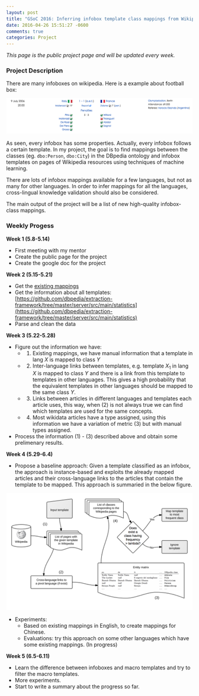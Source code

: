 ```yaml
---
layout: post
title: "GSoC 2016: Inferring infobox template class mappings from Wikipedia and WikiData"
date: 2016-04-26 15:51:27 -0600
comments: true
categories: Project 
---
```


*This page is the public project page and will be updated every week.*

### Project Description

There are many infoboxes on wikipedia. Here is a example about football box:

![Alt text](/images/GSoC1.png)

As seen, every infobox has some properties. Actually, every infobox follows a certain template. In my project, the goal is to find mappings between the classes (eg. ```dbo:Person```, ```dbo:City```) in the DBpedia ontology and infobox templates on pages of Wikipedia resources using techniques of machine learning.

There are lots of infobox mappings available for a few languages, but not as many for other languages. In order to infer mappings for all the languages, cross-lingual knowledge validation should also be considered. 

The main output of the project will be a list of new high-quality infobox-class mappings.

<!--more-->

### Weekly Progess

**Week 1 (5.8-5.14)** 

- First meeting with my mentor
- Create the public page for the project
- Create the google doc for the project

**Week 2 (5.15-5.21)**

- Get the [existing mappings](http://mappings.dbpedia.org/server/mappings/en/pages/rdf/all)
- Get the information about all templates: [https://github.com/dbpedia/extraction-framework/tree/master/server/src/main/statistics](https://github.com/dbpedia/extraction-framework/tree/master/server/src/main/statistics)
- Parse and clean the data

**Week 3 (5.22-5.28)**

- Figure out the information we have:
    - 1) Existing mappings, we have manual information that a template in lang $X$ is mapped to class $Y$
	- 2) Inter-language links between templates, e.g. template $X_1$ in lang $X$ is mapped to class $Y$ and there is a link from this template to templates in other languages. This gives a high probability that the equivalent templates in other languages should be mapped to the same class $Y$.
	- 3) Links between articles in different languages and templates each article uses, this way, when (2) is not always true we can find which templates are used for the same concepts. 
	- 4) Most wikidata articles have a type assigned, using this information we have a variation of  metric (3) but with manual types assigned.
- Process the information (1) - (3) described above and obtain some prelimenary results.

**Week 4 (5.29-6.4)**

- Propose a baseline approach: Given a template classified as an infobox, the approach is instance-based and exploits the already mapped articles and their cross-language links to the articles that contain the template to be mapped. This approach is summaried in the below figure.

![Alt text](/images/GSoC2.png)

- Experiments:
    - Based on existing mappings in English, to create mappings for Chinese.
	- Evaluations: try this approach on some other languages which have some existing mappings. (In progress)

**Week 5 (6.5-6.11)**

- Learn the difference between infoboxes and macro templates and try to filter the macro templates.
- More experiments.
- Start to write a summary about the progress so far.
